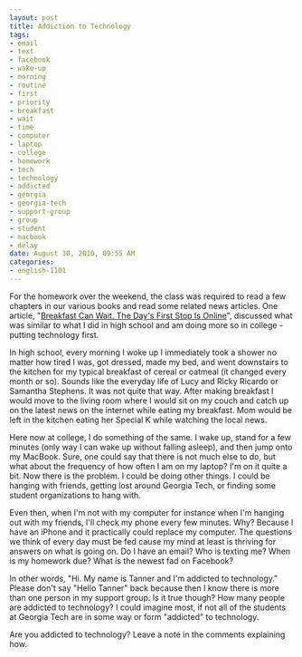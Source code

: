 ```yaml
--- 
layout: post
title: Addiction to Technology
tags: 
- email
- text
- facebook
- wake-up
- morning
- routine
- first
- priority
- breakfast
- wait
- time
- computer
- laptop
- college
- homework
- tech
- technology
- addicted
- georgia
- georgia-tech
- support-group
- group
- student
- macbook
- delay
date: August 30, 2010, 09:55 AM
categories: 
- english-1101
---
```

For the homework over the weekend, the class was required to read a few chapters in our various books and read some related news articles. One article, "[Breakfast Can Wait. The Day's First Stop Is Online](http://www.nytimes.com/2009/08/10/technology/10morning.html)", discussed what was similar to what I did in high school and am doing more so in college - putting technology first.

In high school, every morning I woke up I immediately took a shower no matter how tired I was, got dressed, made my bed, and went downstairs to the kitchen for my typical breakfast of cereal or oatmeal (it changed every month or so). Sounds like the everyday life of Lucy and Ricky Ricardo or Samantha Stephens. It was not quite that way. After making breakfast I would move to the living room where I would sit on my couch and catch up on the latest news on the internet while eating my breakfast. Mom would be left in the kitchen eating her Special K while watching the local news.

Here now at college, I do something of the same. I wake up, stand for a few minutes (only way I can wake up without falling asleep), and then jump onto my MacBook. Sure, one could say that there is not much else to do, but what about the frequency of how often I am on my laptop? I'm on it quite a bit. Now there is the problem. I could be doing other things. I could be hanging with friends, getting lost around Georgia Tech, or finding some student organizations to hang with.

Even then, when I'm not with my computer for instance when I'm hanging out with my friends, I'll check my phone every few minutes. Why? Because I have an iPhone and it practically could replace my computer. The questions we think of every day must be fed cause my mind at least is thriving for answers on what is going on. Do I have an email? Who is texting me? When is my homework due? What is the newest fad on Facebook?

In other words, "Hi. My name is Tanner and I'm addicted to technology." Please don't say "Hello Tanner" back because then I know there is more than one person in my support group. Is it true though? How many people are addicted to technology? I could imagine most, if not all of the students at Georgia Tech are in some way or form "addicted" to technology.

Are you addicted to technology? Leave a note in the comments explaining how.
